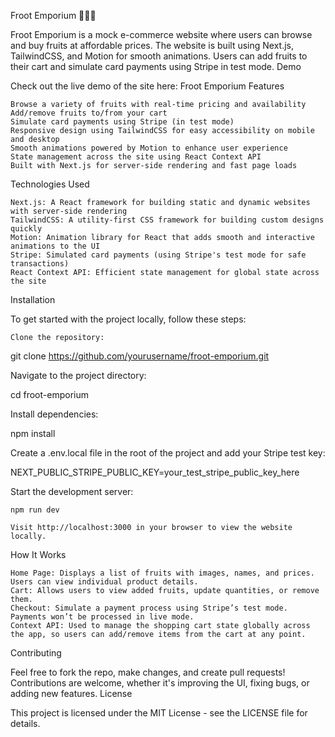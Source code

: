 Froot Emporium 🍉🍎🍍

Froot Emporium is a mock e-commerce website where users can browse and buy fruits at affordable prices. The website is built using Next.js, TailwindCSS, and Motion for smooth animations. Users can add fruits to their cart and simulate card payments using Stripe in test mode.
Demo

Check out the live demo of the site here: Froot Emporium
Features

    Browse a variety of fruits with real-time pricing and availability
    Add/remove fruits to/from your cart
    Simulate card payments using Stripe (in test mode)
    Responsive design using TailwindCSS for easy accessibility on mobile and desktop
    Smooth animations powered by Motion to enhance user experience
    State management across the site using React Context API
    Built with Next.js for server-side rendering and fast page loads

Technologies Used

    Next.js: A React framework for building static and dynamic websites with server-side rendering
    TailwindCSS: A utility-first CSS framework for building custom designs quickly
    Motion: Animation library for React that adds smooth and interactive animations to the UI
    Stripe: Simulated card payments (using Stripe's test mode for safe transactions)
    React Context API: Efficient state management for global state across the site

Installation

To get started with the project locally, follow these steps:

    Clone the repository:

git clone https://github.com/yourusername/froot-emporium.git

Navigate to the project directory:

cd froot-emporium

Install dependencies:

npm install

Create a .env.local file in the root of the project and add your Stripe test key:

NEXT_PUBLIC_STRIPE_PUBLIC_KEY=your_test_stripe_public_key_here

Start the development server:

    npm run dev

    Visit http://localhost:3000 in your browser to view the website locally.

How It Works

    Home Page: Displays a list of fruits with images, names, and prices. Users can view individual product details.
    Cart: Allows users to view added fruits, update quantities, or remove them.
    Checkout: Simulate a payment process using Stripe’s test mode. Payments won’t be processed in live mode.
    Context API: Used to manage the shopping cart state globally across the app, so users can add/remove items from the cart at any point.

Contributing

Feel free to fork the repo, make changes, and create pull requests! Contributions are welcome, whether it's improving the UI, fixing bugs, or adding new features.
License

This project is licensed under the MIT License - see the LICENSE file for details.
